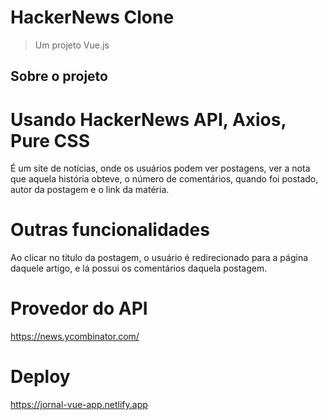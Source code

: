 # HackerNews Clone

> Um projeto Vue.js

## Sobre o projeto

# Usando HackerNews API, Axios, Pure CSS 

É um site de notícias, onde os usuários podem ver postagens,
ver a nota que aquela história obteve, o número de comentários, quando foi postado,
autor da postagem e o link da matéria.

# Outras funcionalidades
Ao clicar no título da postagem, o usuário é redirecionado para a página daquele artigo,
e lá possui os comentários daquela postagem.

# Provedor do API
https://news.ycombinator.com/

# Deploy
https://jornal-vue-app.netlify.app
